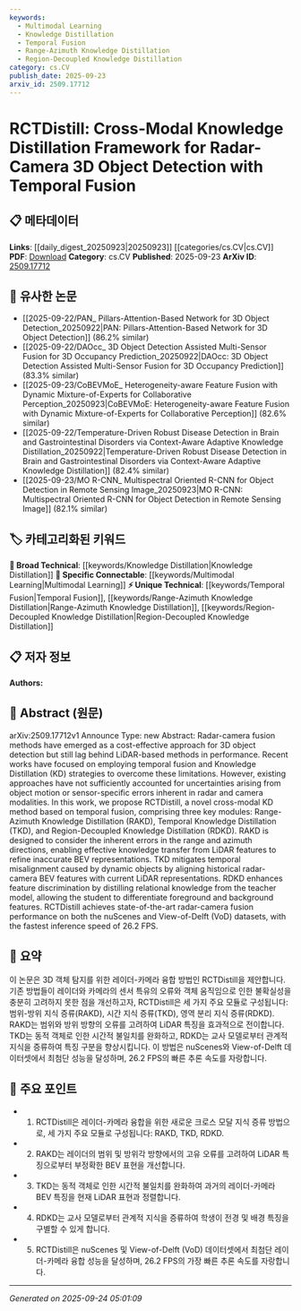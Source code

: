 ```yaml
---
keywords:
  - Multimodal Learning
  - Knowledge Distillation
  - Temporal Fusion
  - Range-Azimuth Knowledge Distillation
  - Region-Decoupled Knowledge Distillation
category: cs.CV
publish_date: 2025-09-23
arxiv_id: 2509.17712
---
```


<!-- KEYWORD_LINKING_METADATA:
{
  "processed_timestamp": "2025-09-24T05:01:09.002051",
  "vocabulary_version": "1.0",
  "selected_keywords": [
    "Multimodal Learning",
    "Knowledge Distillation",
    "Temporal Fusion",
    "Range-Azimuth Knowledge Distillation",
    "Region-Decoupled Knowledge Distillation"
  ],
  "rejected_keywords": [],
  "similarity_scores": {
    "Multimodal Learning": 0.85,
    "Knowledge Distillation": 0.8,
    "Temporal Fusion": 0.82,
    "Range-Azimuth Knowledge Distillation": 0.78,
    "Region-Decoupled Knowledge Distillation": 0.79
  },
  "extraction_method": "AI_prompt_based",
  "budget_applied": true,
  "candidates_json": {
    "candidates": [
      {
        "surface": "Radar-Camera Fusion",
        "canonical": "Multimodal Learning",
        "aliases": [
          "Radar-Camera Integration",
          "Sensor Fusion"
        ],
        "category": "specific_connectable",
        "rationale": "This concept is central to the paper and connects well with existing multimodal learning frameworks.",
        "novelty_score": 0.55,
        "connectivity_score": 0.88,
        "specificity_score": 0.7,
        "link_intent_score": 0.85
      },
      {
        "surface": "Knowledge Distillation",
        "canonical": "Knowledge Distillation",
        "aliases": [
          "KD"
        ],
        "category": "broad_technical",
        "rationale": "A key technique used in the paper, linking to broader machine learning strategies.",
        "novelty_score": 0.4,
        "connectivity_score": 0.9,
        "specificity_score": 0.65,
        "link_intent_score": 0.8
      },
      {
        "surface": "Temporal Fusion",
        "canonical": "Temporal Fusion",
        "aliases": [
          "Time-based Fusion",
          "Temporal Integration"
        ],
        "category": "unique_technical",
        "rationale": "The paper introduces novel methods for temporal fusion, crucial for understanding dynamic object detection.",
        "novelty_score": 0.75,
        "connectivity_score": 0.7,
        "specificity_score": 0.78,
        "link_intent_score": 0.82
      },
      {
        "surface": "Range-Azimuth Knowledge Distillation",
        "canonical": "Range-Azimuth Knowledge Distillation",
        "aliases": [
          "RAKD"
        ],
        "category": "unique_technical",
        "rationale": "A specific technique introduced in the paper for improving radar data interpretation.",
        "novelty_score": 0.8,
        "connectivity_score": 0.65,
        "specificity_score": 0.85,
        "link_intent_score": 0.78
      },
      {
        "surface": "Region-Decoupled Knowledge Distillation",
        "canonical": "Region-Decoupled Knowledge Distillation",
        "aliases": [
          "RDKD"
        ],
        "category": "unique_technical",
        "rationale": "A novel approach in the paper that enhances feature discrimination, linking to advanced distillation techniques.",
        "novelty_score": 0.82,
        "connectivity_score": 0.6,
        "specificity_score": 0.88,
        "link_intent_score": 0.79
      }
    ],
    "ban_list_suggestions": [
      "3D Object Detection",
      "Performance",
      "Method"
    ]
  },
  "decisions": [
    {
      "candidate_surface": "Radar-Camera Fusion",
      "resolved_canonical": "Multimodal Learning",
      "decision": "linked",
      "scores": {
        "novelty": 0.55,
        "connectivity": 0.88,
        "specificity": 0.7,
        "link_intent": 0.85
      }
    },
    {
      "candidate_surface": "Knowledge Distillation",
      "resolved_canonical": "Knowledge Distillation",
      "decision": "linked",
      "scores": {
        "novelty": 0.4,
        "connectivity": 0.9,
        "specificity": 0.65,
        "link_intent": 0.8
      }
    },
    {
      "candidate_surface": "Temporal Fusion",
      "resolved_canonical": "Temporal Fusion",
      "decision": "linked",
      "scores": {
        "novelty": 0.75,
        "connectivity": 0.7,
        "specificity": 0.78,
        "link_intent": 0.82
      }
    },
    {
      "candidate_surface": "Range-Azimuth Knowledge Distillation",
      "resolved_canonical": "Range-Azimuth Knowledge Distillation",
      "decision": "linked",
      "scores": {
        "novelty": 0.8,
        "connectivity": 0.65,
        "specificity": 0.85,
        "link_intent": 0.78
      }
    },
    {
      "candidate_surface": "Region-Decoupled Knowledge Distillation",
      "resolved_canonical": "Region-Decoupled Knowledge Distillation",
      "decision": "linked",
      "scores": {
        "novelty": 0.82,
        "connectivity": 0.6,
        "specificity": 0.88,
        "link_intent": 0.79
      }
    }
  ]
}
-->

# RCTDistill: Cross-Modal Knowledge Distillation Framework for Radar-Camera 3D Object Detection with Temporal Fusion

## 📋 메타데이터

**Links**: [[daily_digest_20250923|20250923]] [[categories/cs.CV|cs.CV]]
**PDF**: [Download](https://arxiv.org/pdf/2509.17712.pdf)
**Category**: cs.CV
**Published**: 2025-09-23
**ArXiv ID**: [2509.17712](https://arxiv.org/abs/2509.17712)

## 🔗 유사한 논문
- [[2025-09-22/PAN_ Pillars-Attention-Based Network for 3D Object Detection_20250922|PAN: Pillars-Attention-Based Network for 3D Object Detection]] (86.2% similar)
- [[2025-09-22/DAOcc_ 3D Object Detection Assisted Multi-Sensor Fusion for 3D Occupancy Prediction_20250922|DAOcc: 3D Object Detection Assisted Multi-Sensor Fusion for 3D Occupancy Prediction]] (83.3% similar)
- [[2025-09-23/CoBEVMoE_ Heterogeneity-aware Feature Fusion with Dynamic Mixture-of-Experts for Collaborative Perception_20250923|CoBEVMoE: Heterogeneity-aware Feature Fusion with Dynamic Mixture-of-Experts for Collaborative Perception]] (82.6% similar)
- [[2025-09-22/Temperature-Driven Robust Disease Detection in Brain and Gastrointestinal Disorders via Context-Aware Adaptive Knowledge Distillation_20250922|Temperature-Driven Robust Disease Detection in Brain and Gastrointestinal Disorders via Context-Aware Adaptive Knowledge Distillation]] (82.4% similar)
- [[2025-09-23/MO R-CNN_ Multispectral Oriented R-CNN for Object Detection in Remote Sensing Image_20250923|MO R-CNN: Multispectral Oriented R-CNN for Object Detection in Remote Sensing Image]] (82.1% similar)

## 🏷️ 카테고리화된 키워드
**🧠 Broad Technical**: [[keywords/Knowledge Distillation|Knowledge Distillation]]
**🔗 Specific Connectable**: [[keywords/Multimodal Learning|Multimodal Learning]]
**⚡ Unique Technical**: [[keywords/Temporal Fusion|Temporal Fusion]], [[keywords/Range-Azimuth Knowledge Distillation|Range-Azimuth Knowledge Distillation]], [[keywords/Region-Decoupled Knowledge Distillation|Region-Decoupled Knowledge Distillation]]

## 📋 저자 정보

**Authors:** 

## 📄 Abstract (원문)

arXiv:2509.17712v1 Announce Type: new 
Abstract: Radar-camera fusion methods have emerged as a cost-effective approach for 3D object detection but still lag behind LiDAR-based methods in performance. Recent works have focused on employing temporal fusion and Knowledge Distillation (KD) strategies to overcome these limitations. However, existing approaches have not sufficiently accounted for uncertainties arising from object motion or sensor-specific errors inherent in radar and camera modalities. In this work, we propose RCTDistill, a novel cross-modal KD method based on temporal fusion, comprising three key modules: Range-Azimuth Knowledge Distillation (RAKD), Temporal Knowledge Distillation (TKD), and Region-Decoupled Knowledge Distillation (RDKD). RAKD is designed to consider the inherent errors in the range and azimuth directions, enabling effective knowledge transfer from LiDAR features to refine inaccurate BEV representations. TKD mitigates temporal misalignment caused by dynamic objects by aligning historical radar-camera BEV features with current LiDAR representations. RDKD enhances feature discrimination by distilling relational knowledge from the teacher model, allowing the student to differentiate foreground and background features. RCTDistill achieves state-of-the-art radar-camera fusion performance on both the nuScenes and View-of-Delft (VoD) datasets, with the fastest inference speed of 26.2 FPS.

## 📝 요약

이 논문은 3D 객체 탐지를 위한 레이더-카메라 융합 방법인 RCTDistill을 제안합니다. 기존 방법들이 레이더와 카메라의 센서 특유의 오류와 객체 움직임으로 인한 불확실성을 충분히 고려하지 못한 점을 개선하고자, RCTDistill은 세 가지 주요 모듈로 구성됩니다: 범위-방위 지식 증류(RAKD), 시간 지식 증류(TKD), 영역 분리 지식 증류(RDKD). RAKD는 범위와 방위 방향의 오류를 고려하여 LiDAR 특징을 효과적으로 전이합니다. TKD는 동적 객체로 인한 시간적 불일치를 완화하고, RDKD는 교사 모델로부터 관계적 지식을 증류하여 특징 구분을 향상시킵니다. 이 방법은 nuScenes와 View-of-Delft 데이터셋에서 최첨단 성능을 달성하며, 26.2 FPS의 빠른 추론 속도를 자랑합니다.

## 🎯 주요 포인트

- 1. RCTDistill은 레이더-카메라 융합을 위한 새로운 크로스 모달 지식 증류 방법으로, 세 가지 주요 모듈로 구성됩니다: RAKD, TKD, RDKD.
- 2. RAKD는 레이더의 범위 및 방위각 방향에서의 고유 오류를 고려하여 LiDAR 특징으로부터 부정확한 BEV 표현을 개선합니다.
- 3. TKD는 동적 객체로 인한 시간적 불일치를 완화하여 과거의 레이더-카메라 BEV 특징을 현재 LiDAR 표현과 정렬합니다.
- 4. RDKD는 교사 모델로부터 관계적 지식을 증류하여 학생이 전경 및 배경 특징을 구별할 수 있게 합니다.
- 5. RCTDistill은 nuScenes 및 View-of-Delft (VoD) 데이터셋에서 최첨단 레이더-카메라 융합 성능을 달성하며, 26.2 FPS의 가장 빠른 추론 속도를 자랑합니다.


---

*Generated on 2025-09-24 05:01:09*